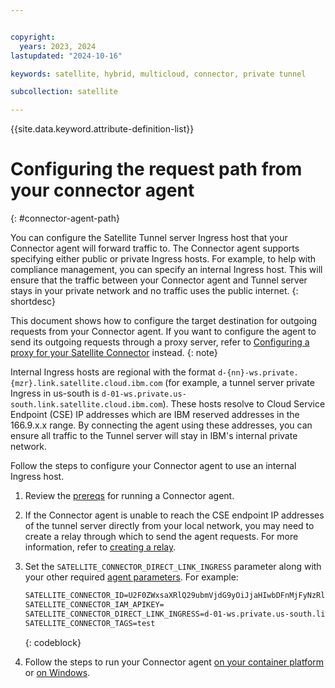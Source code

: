 ```yaml
---


copyright:
  years: 2023, 2024
lastupdated: "2024-10-16"

keywords: satellite, hybrid, multicloud, connector, private tunnel

subcollection: satellite

---
```


{{site.data.keyword.attribute-definition-list}}

# Configuring the request path from your connector agent
{: #connector-agent-path}

You can configure the Satellite Tunnel server Ingress host that your Connector agent will forward traffic to. The Connector agent supports specifying either public or private Ingress hosts. For example, to help with compliance management, you can specify an internal Ingress host. This will ensure that the traffic between your Connector agent and Tunnel server stays in your private network and no traffic uses the public internet.
{: shortdesc}

This document shows how to configure the target destination for outgoing requests from your Connector agent. If you want to configure the agent to send its outgoing requests through a proxy server, refer to [Configuring a proxy for your Satellite Connector](/docs/satellite?topic=satellite-config-connector-proxy) instead.
{: note}

Internal Ingress hosts are regional with the format `d-{nn}-ws.private.{mzr}.link.satellite.cloud.ibm.com` (for example, a tunnel server private Ingress in us-south is `d-01-ws.private.us-south.link.satellite.cloud.ibm.com`).
These hosts resolve to Cloud Service Endpoint (CSE) IP addresses which are IBM reserved addresses in the 166.9.x.x range. By connecting the agent using these addresses, you can ensure all traffic to the Tunnel server will stay in IBM's internal private network.

Follow the steps to configure your Connector agent to use an internal Ingress host.

1. Review the [prereqs](/docs/satellite?topic=satellite-run-agent-locally#agent-prepreqs) for running a Connector agent.

1. If the Connector agent is unable to reach the CSE endpoint IP addresses of the tunnel server directly from your local network, you may need to create a relay through which to send the agent requests. For more information, refer to [creating a relay](/docs/satellite?topic=satellite-direct-link-tutorial#dl-create-coreos-relay).

1. Set the `SATELLITE_CONNECTOR_DIRECT_LINK_INGRESS` parameter along with your other required [agent parameters](/docs/satellite?topic=satellite-run-agent-locally#review-parameters). For example:

    ```txt
    SATELLITE_CONNECTOR_ID=U2F0ZWxsaXRlQ29ubmVjdG9yOiJjaHIwbDFnMjFyNzRlMzRqdDVkZyI
    SATELLITE_CONNECTOR_IAM_APIKEY=
    SATELLITE_CONNECTOR_DIRECT_LINK_INGRESS=d-01-ws.private.us-south.link.satellite.cloud.ibm.com
    SATELLITE_CONNECTOR_TAGS=test
    ```
    {: codeblock}

1. Follow the steps to run your Connector agent [on your container platform](/docs/satellite?topic=satellite-run-agent-locally#connector-agent-container-platform) or [on Windows](/docs/satellite?topic=satellite-run-agent-locally#run-agent-windows).
